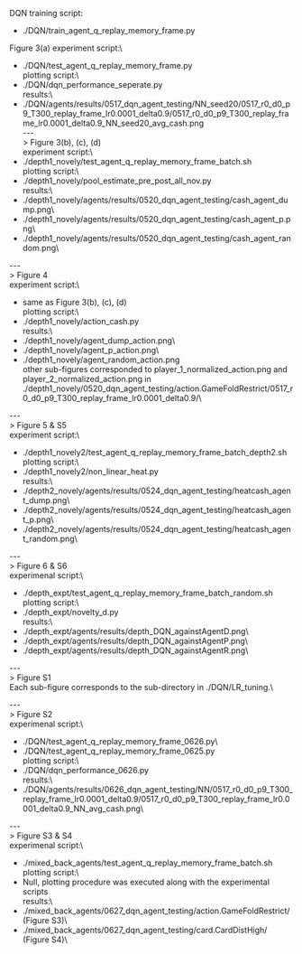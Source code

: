 DQN training script:
- ./DQN/train_agent_q_replay_memory_frame.py

Figure 3(a)
experiment script:\
  - ./DQN/test_agent_q_replay_memory_frame.py\
plotting script:\
  - ./DQN/dqn_performance_seperate.py\
results:\
  - ./DQN/agents/results/0517_dqn_agent_testing/NN_seed20/0517_r0_d0_p9_T300_replay_frame_lr0.0001_delta0.9/0517_r0_d0_p9_T300_replay_frame_lr0.0001_delta0.9_NN_seed20_avg_cash.png\
---<br>>
Figure 3(b), (c), (d)\
experiment script:\
  - ./depth1_novely/test_agent_q_replay_memory_frame_batch.sh\
plotting script:\
  - ./depth1_novely/pool_estimate_pre_post_all_nov.py\
results:\
  - ./depth1_novely/agents/results/0520_dqn_agent_testing/cash_agent_dump.png\
  - ./depth1_novely/agents/results/0520_dqn_agent_testing/cash_agent_p.png\
  - ./depth1_novely/agents/results/0520_dqn_agent_testing/cash_agent_random.png\

---<br>>
Figure 4\
experiment script:\
  - same as Figure 3(b), (c), (d)\
plotting script:\
  - ./depth1_novely/action_cash.py\
results:\
  - ./depth1_novely/agent_dump_action.png\
  - ./depth1_novely/agent_p_action.png\
  - ./depth1_novely/agent_random_action.png\
other sub-figures corresponded to player_1_normalized_action.png and player_2_normalized_action.png in ./depth1_novely/0520_dqn_agent_testing/action.GameFoldRestrict/0517_r0_d0_p9_T300_replay_frame_lr0.0001_delta0.9/\

---<br>>
Figure 5 & S5\
experiment script:\
  - ./depth1_novely2/test_agent_q_replay_memory_frame_batch_depth2.sh\
plotting script:\
  - ./depth1_novely2/non_linear_heat.py\
results:\
  - ./depth2_novely/agents/results/0524_dqn_agent_testing/heatcash_agent_dump.png\
  - ./depth2_novely/agents/results/0524_dqn_agent_testing/heatcash_agent_p.png\
  - ./depth2_novely/agents/results/0524_dqn_agent_testing/heatcash_agent_random.png\

---<br>>
Figure 6 & S6\
experimenal script:\
  - ./depth_expt/test_agent_q_replay_memory_frame_batch_random.sh\
plotting script:\
  - ./depth_expt/novelty_d.py\
results:\
  - ./depth_expt/agents/results/depth_DQN_againstAgentD.png\
  - ./depth_expt/agents/results/depth_DQN_againstAgentP.png\
  - ./depth_expt/agents/results/depth_DQN_againstAgentR.png\

---<br>>
Figure S1\
Each sub-figure corresponds to the sub-directory in ./DQN/LR_tuning.\

---<br>>
Figure S2\
experimenal script:\
  - ./DQN/test_agent_q_replay_memory_frame_0626.py\
  - ./DQN/test_agent_q_replay_memory_frame_0625.py\
plotting script:\
  - ./DQN/dqn_performance_0626.py\
results:\
  - ./DQN/agents/results/0626_dqn_agent_testing/NN/0517_r0_d0_p9_T300_replay_frame_lr0.0001_delta0.9/0517_r0_d0_p9_T300_replay_frame_lr0.0001_delta0.9_NN_avg_cash.png\

---<br>>
Figure S3 & S4\
experimenal script:\
  - ./mixed_back_agents/test_agent_q_replay_memory_frame_batch.sh\
plotting script:\
  - Null, plotting procedure was executed along with the experimental scripts\
results:\
  - ./mixed_back_agents/0627_dqn_agent_testing/action.GameFoldRestrict/ (Figure S3)\
  - ./mixed_back_agents/0627_dqn_agent_testing/card.CardDistHigh/ (Figure S4)\

